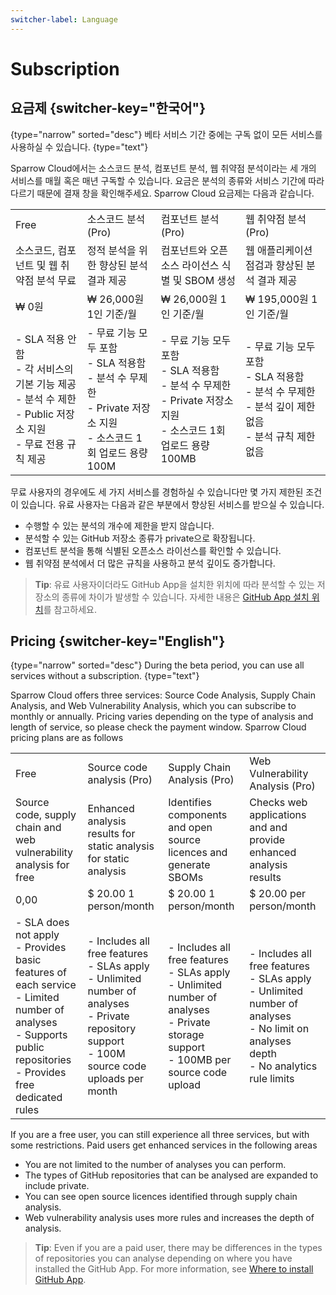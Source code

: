 ```yaml
---
switcher-label: Language
---
```


# Subscription


## 요금제 {switcher-key="한국어"}

{type="narrow" sorted="desc"}
베타 서비스 기간 중에는 구독 없이 모든 서비스를 사용하실 수 있습니다.
{type="text"}

Sparrow Cloud에서는 소스코드 분석, 컴포넌트 분석, 웹 취약점 분석이라는 세 개의 서비스를 매월 혹은 매년 구독할 수 있습니다. 요금은 분석의 종류와 서비스 기간에 따라 다르기 때문에 결재 창을 확인해주세요.
Sparrow Cloud 요금제는 다음과 같습니다.

<table>
<tr>
<td>Free</td>
<td>소스코드 분석 (Pro)</td>
<td>컴포넌트 분석 (Pro)</td>
<td>웹 취약점 분석 (Pro)</td>
</tr>
<tr>
<td>소스코드, 컴포넌트 및 웹 취약점 분석 무료</td>
<td>정적 분석을 위한
향상된 분석 결과 제공</td>
<td>컴포넌트와 오픈소스 라이선스 식별
및 SBOM 생성</td>
<td>웹 애플리케이션 점검과
향상된 분석 결과 제공</td>
</tr>
<tr>
<td>₩ 0원</td>
<td>₩ 26,000원
1인 기준/월</td>
<td>₩ 26,000원
1인 기준/월</td>
<td>₩ 195,000원
1인 기준/월</td>
</tr>
<tr>
<td>- SLA 적용 안함<br>
- 각 서비스의 기본 기능 제공<br>
- 분석 수 제한<br>
- Public 저장소 지원<br>
- 무료 전용 규칙 제공</td>
<td>- 무료 기능 모두 포함<br>
- SLA 적용함<br>
- 분석 수 무제한<br>
- Private 저장소 지원<br>
- 소스코드 1회 업로드 용량 100M</td>
<td>- 무료 기능 모두 포함<br>
- SLA 적용함<br>
- 분석 수 무제한<br>
- Private 저장소 지원<br>
- 소스코드 1회 업로드 용량 100MB</td>
<td>- 무료 기능 모두 포함<br>
- SLA 적용함<br>
- 분석 수 무제한<br>
- 분석 깊이 제한 없음<br>
- 분석 규칙 제한 없음</td>
</tr>
</table>

무료 사용자의 경우에도 세 가지 서비스를 경험하실 수 있습니다만 몇 가지 제한된 조건이 있습니다. 유료 사용자는 다음과 같은 부분에서 향상된 서비스를 받으실 수 있습니다.
- 수행할 수 있는 분석의 개수에 제한을 받지 않습니다.
- 분석할 수 있는 GitHub 저장소 종류가 private으로 확장됩니다.
- 컴포넌트 분석을 통해 식별된 오픈소스 라이선스를 확인할 수 있습니다.
- 웹 취약점 분석에서 더 많은 규칙을 사용하고 분석 깊이도 증가합니다.

> **Tip**: 유료 사용자이더라도 GitHub App을 설치한 위치에 따라 분석할 수 있는 저장소의 종류에 차이가 발생할 수 있습니다. 자세한 내용은 [GitHub App 설치 위치](http://localhost:63342/Cloud_Guide/preview/%ED%94%84%EB%A1%9C%EC%A0%9D%ED%8A%B8%EC%99%80-%EB%B6%84%EC%84%9D.html#github-app)를 참고하세요.



## Pricing {switcher-key="English"}

{type="narrow" sorted="desc"}
During the beta period, you can use all services without a subscription.
{type="text"}


Sparrow Cloud offers three services: Source Code Analysis, Supply Chain Analysis, and Web Vulnerability Analysis, which you can subscribe to monthly or annually. Pricing varies depending on the type of analysis and length of service, so please check the payment window.
Sparrow Cloud pricing plans are as follows

<table>
<tr>
<td>Free</td>
<td>Source code analysis (Pro)</td>
<td>Supply Chain Analysis (Pro)</td>
<td>Web Vulnerability Analysis (Pro)</td>
</tr>
<tr>
<td>Source code, supply chain and web vulnerability analysis for free</td>
<td>Enhanced analysis results for static analysis
for static analysis</td>
<td>Identifies components and open source licences
and generate SBOMs</td>
<td>Checks web applications and
and provide enhanced analysis results</td>
</tr>
<tr>
<td>0,00</td>
<td>$ 20.00
1 person/month</td>
<td>$ 20.00
1 person/month</td>
<td>$ 20.00
per person/month</td>
</tr>
<tr>
<td>- SLA does not apply<br>
- Provides basic features of each service<br>
- Limited number of analyses<br>
- Supports public repositories<br>
- Provides free dedicated rules</td>
<td>- Includes all free features<br>
- SLAs apply<br>
- Unlimited number of analyses<br>
- Private repository support<br>
- 100M source code uploads per month</td>
<td>- Includes all free features<br>
- SLAs apply<br>
- Unlimited number of analyses<br>
- Private storage support<br>
- 100MB per source code upload</td>
<td>- Includes all free features<br>
- SLAs apply<br>
- Unlimited number of analyses<br>
- No limit on analyses depth<br>
- No analytics rule limits</td>
</tr>
</table>

If you are a free user, you can still experience all three services, but with some restrictions. Paid users get enhanced services in the following areas
- You are not limited to the number of analyses you can perform.
- The types of GitHub repositories that can be analysed are expanded to include private.
- You can see open source licences identified through supply chain analysis.
- Web vulnerability analysis uses more rules and increases the depth of analysis.

> **Tip**: Even if you are a paid user, there may be differences in the types of repositories you can analyse depending on where you have installed the GitHub App. For more information, see [Where to install GitHub App](http://localhost:63342/Cloud_Guide/preview/%ED%94%84%EB%A1%9C%EC%A0%9D%ED%8A%B8%EC%99%80-%EB%B6%84%EC%84%9D.html#github-app).


